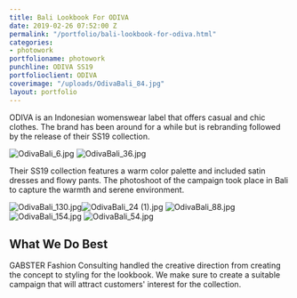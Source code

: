 ```yaml
---
title: Bali Lookbook For ODIVA
date: 2019-02-26 07:52:00 Z
permalink: "/portfolio/bali-lookbook-for-odiva.html"
categories:
- photowork
portfolioname: photowork
punchline: ODIVA SS19
portfolioclient: ODIVA
coverimage: "/uploads/OdivaBali_84.jpg"
layout: portfolio
---
```


ODIVA is an Indonesian womenswear label that offers casual and chic clothes. The brand has been around for a while but is rebranding followed by the release of their SS19 collection. 

![OdivaBali_6.jpg](/uploads/OdivaBali_6.jpg)
![OdivaBali_36.jpg](/uploads/OdivaBali_36.jpg)

Their SS19 collection features a warm color palette and included satin dresses and flowy pants. The photoshoot of the campaign took place in Bali to capture the warmth and serene environment. 

![OdivaBali_130.jpg](/uploads/OdivaBali_130.jpg)![OdivaBali_24 (1).jpg](/uploads/OdivaBali_24%20(1).jpg)
![OdivaBali_88.jpg](/uploads/OdivaBali_88.jpg)![OdivaBali_154.jpg](/uploads/OdivaBali_154.jpg)
![OdivaBali_54.jpg](/uploads/OdivaBali_54.jpg)

## What We Do Best
GABSTER Fashion Consulting handled the creative direction from creating the concept to styling for the lookbook. We make sure to create a suitable campaign that will attract customers' interest for the collection. 
